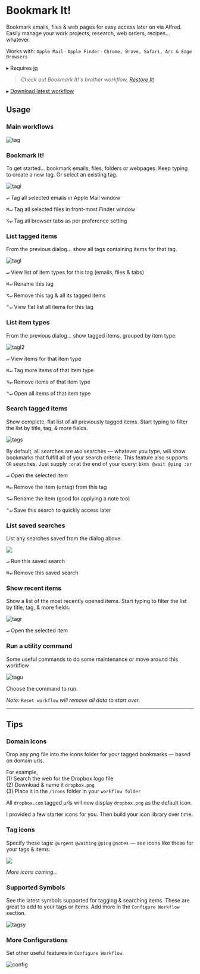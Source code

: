 # Bookmark It!

Bookmark emails, files & web pages for easy access later on via Alfred. Easily manage your work projects, research, web orders, recipes... whatever. 

Works with: `Apple Mail` ∙ `Apple Finder` ∙ `Chrome, Brave, Safari, Arc & Edge Browsers`

▸ Requires [jq](https://formulae.brew.sh/formula/jq)

> *Check out Bookmark It!'s brother workflow, [Restore It!](https://github.com/modrocko/restore-it)*

▸ [Download latest workflow](https://github.com/modrocko/bookmark-it/releases/latest)

## Usage

### Main workflows

![tag](assets/tag.png) 

###  Bookmark It!

To get started... bookmark emails, files, folders or webpages. Keep typing to create a new tag. Or select an existing tag.

![tagi](assets/tagi.png)    

<kbd>↵</kbd>  Tag all selected emails in Apple Mail window

<kbd>⌘</kbd><kbd>↵</kbd> Tag all selected files in front-most Finder window

<kbd>⌥</kbd><kbd>↵</kbd> Tag all browser tabs as per preference setting

### List tagged items

From the previous dialog... show all tags containing items for that tag.

![tagl](assets/tagl.png)   

<kbd>↵</kbd>  View list of item types for this tag (emails, files & tabs)

<kbd>⌘</kbd><kbd>↵</kbd> Rename this tag

<kbd>⌥</kbd><kbd>↵</kbd> Remove this tag & all its tagged items

<kbd>⌃</kbd><kbd>↵</kbd> View flat list all items for this tag

### List item types

From the previous dialog... show tagged items, grouped by item type.

![tagl2](assets/tagl2.png)    

<kbd>↵</kbd>  View items for that item type

<kbd>⌘</kbd><kbd>↵</kbd>  Tag more items of that item type

<kbd>⌥</kbd><kbd>↵</kbd>  Remove items of that item type

<kbd>⌃</kbd><kbd>↵</kbd>  Open all items of that item type

### Search tagged items

Show complete, flat list of all previously tagged items. Start typing to filter the list by title, tag, & more fields.

![tags](assets/tags.png)   

By default, all searches are `AND` searches — whatever you type, will show bookmarks that fulfill all of your search criteria. This feature also supports `OR` searches. Just supply `:or`at the end of your query: `bkms @wait @ping :or`



<kbd>↵</kbd>  Open the selected item

<kbd>⌘</kbd><kbd>↵</kbd> Remove the item (untag) from this tag

<kbd>⌥</kbd><kbd>↵</kbd> Rename the item (good for applying a note too)

<kbd>⌃</kbd><kbd>↵</kbd> Save this search to quickly access later

### List saved searches

List any searches saved from the dialog above.

![](assets/bkmss.png) 

<kbd>↵</kbd> Run this saved search

<kbd>⌘</kbd><kbd>↵</kbd> Remove this saved search

### Show recent items

Show a list of the most recently opened items. Start typing to filter the list by title, tag, & more fields.

![tagr](assets/tagr.png)  

<kbd>↵</kbd>  Open the selected item

### Run a utility command

Some useful commands to do some maintenance or move around this workflow

![tagu](assets/tagu.png) 

Choose the command to run. 

*Note:* `Reset workflow` *will remove all data to start over.*

---

## Tips

### Domain Icons

Drop any png file into the icons folder for your tagged bookmarks — based on domain urls. 

For example,  
(1) Search the web for the Dropbox logo file  
(2) Download & name it `dropbox.png`  
(3) Place it in the `/icons` folder in your `workflow folder`  

All `dropbox.com` tagged urls will now display `dropbox.png` as the default icon.

I provided a few starter icons for you. Then build your icon library over time.

### Tag icons

Specify these tags: `@urgent` `@waiting` `@ping` `@notes` — see icons like these for your tags & items:

![](assets/tag-icons.png) 

*More icons coming...*

### Supported Symbols

See the latest symbols supported for tagging & searching items. These are great to add to your tags or items. Add more in the `Configure Workflow` section.

![tagsy](assets/tagsy.png) 

### More Configurations

Set other useful features in `Configure Workflow`.

![config](assets/config.png)

